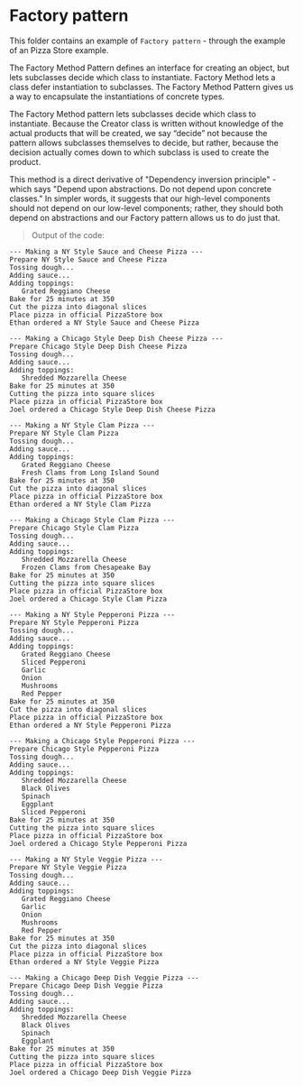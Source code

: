 
# Factory pattern

This folder contains an example of `Factory pattern` - through the example of an Pizza Store example.

The Factory Method Pattern defines an interface for creating an object, but lets subclasses decide which class to instantiate. Factory Method lets a class defer instantiation to subclasses. The Factory Method Pattern gives us a way to encapsulate the instantiations of concrete types. 

The Factory Method pattern lets subclasses decide which class to instantiate. Because the Creator class is written without knowledge of the actual products that will be created, we say “decide” not because the pattern allows subclasses themselves to decide, but rather, because the decision actually comes down to which subclass is used to create the product.

This method is a direct derivative of "Dependency inversion principle" - which says "Depend upon abstractions. Do not depend upon concrete classes." In simpler words, it suggests that our high-level components should not depend on our low-level components; rather, they should both depend on abstractions and our Factory pattern allows us to do just that.

> Output of the code:

```
--- Making a NY Style Sauce and Cheese Pizza ---
Prepare NY Style Sauce and Cheese Pizza
Tossing dough...
Adding sauce...
Adding toppings: 
   Grated Reggiano Cheese
Bake for 25 minutes at 350
Cut the pizza into diagonal slices
Place pizza in official PizzaStore box
Ethan ordered a NY Style Sauce and Cheese Pizza

--- Making a Chicago Style Deep Dish Cheese Pizza ---
Prepare Chicago Style Deep Dish Cheese Pizza
Tossing dough...
Adding sauce...
Adding toppings: 
   Shredded Mozzarella Cheese
Bake for 25 minutes at 350
Cutting the pizza into square slices
Place pizza in official PizzaStore box
Joel ordered a Chicago Style Deep Dish Cheese Pizza

--- Making a NY Style Clam Pizza ---
Prepare NY Style Clam Pizza
Tossing dough...
Adding sauce...
Adding toppings: 
   Grated Reggiano Cheese
   Fresh Clams from Long Island Sound
Bake for 25 minutes at 350
Cut the pizza into diagonal slices
Place pizza in official PizzaStore box
Ethan ordered a NY Style Clam Pizza

--- Making a Chicago Style Clam Pizza ---
Prepare Chicago Style Clam Pizza
Tossing dough...
Adding sauce...
Adding toppings: 
   Shredded Mozzarella Cheese
   Frozen Clams from Chesapeake Bay
Bake for 25 minutes at 350
Cutting the pizza into square slices
Place pizza in official PizzaStore box
Joel ordered a Chicago Style Clam Pizza

--- Making a NY Style Pepperoni Pizza ---
Prepare NY Style Pepperoni Pizza
Tossing dough...
Adding sauce...
Adding toppings: 
   Grated Reggiano Cheese
   Sliced Pepperoni
   Garlic
   Onion
   Mushrooms
   Red Pepper
Bake for 25 minutes at 350
Cut the pizza into diagonal slices
Place pizza in official PizzaStore box
Ethan ordered a NY Style Pepperoni Pizza

--- Making a Chicago Style Pepperoni Pizza ---
Prepare Chicago Style Pepperoni Pizza
Tossing dough...
Adding sauce...
Adding toppings: 
   Shredded Mozzarella Cheese
   Black Olives
   Spinach
   Eggplant
   Sliced Pepperoni
Bake for 25 minutes at 350
Cutting the pizza into square slices
Place pizza in official PizzaStore box
Joel ordered a Chicago Style Pepperoni Pizza

--- Making a NY Style Veggie Pizza ---
Prepare NY Style Veggie Pizza
Tossing dough...
Adding sauce...
Adding toppings: 
   Grated Reggiano Cheese
   Garlic
   Onion
   Mushrooms
   Red Pepper
Bake for 25 minutes at 350
Cut the pizza into diagonal slices
Place pizza in official PizzaStore box
Ethan ordered a NY Style Veggie Pizza

--- Making a Chicago Deep Dish Veggie Pizza ---
Prepare Chicago Deep Dish Veggie Pizza
Tossing dough...
Adding sauce...
Adding toppings: 
   Shredded Mozzarella Cheese
   Black Olives
   Spinach
   Eggplant
Bake for 25 minutes at 350
Cutting the pizza into square slices
Place pizza in official PizzaStore box
Joel ordered a Chicago Deep Dish Veggie Pizza
```
